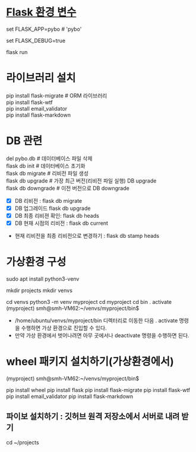 # [Flask 환경 변수](https://coding-groot.tistory.com/138)

set FLASK_APP=pybo    # 'pybo'    

set FLASK_DEBUG=true

flask run

# 라이브러리 설치  
pip install flask-migrate #  ORM 라이브러리   
pip install flask-wtf   
pip install email_validator   
pip install flask-markdown   

# DB 관련

del pybo.db      # 데이터베이스 파일 삭제    
flask db init    # 데이터베이스 초기화   
flask db migrate # 리비전 파일 생성    
flask db upgrade # 가장 최근 버전(리비전 파일 실행) DB upgrade   
flask db downgrade # 이전 버전으로 DB downgrade   

- [X] DB 리비전 : flask db migrate 
- [X] DB 업그레이드  flask db upgrade 
- [X] DB 최종 리비젼 확인: flask db heads 
- [X] DB 현재 시점의 리비전 : flask db current 

- 현재 리비전을 최종 리비전으로 변경하기 : flask db stamp heads

# 가상환경 구성

sudo apt install python3-venv

mkdir projects
mkdir venvs

cd venvs
python3 -m venv myproject
cd myproject
cd bin
. activate
(myproject) smh@smh-VM62:~/venvs/myproject/bin$

- /home/ubuntu/venvs/myproject/bin 디렉터리로 이동한 다음 . activate 명령을 수행하면 가상 환경으로 진입할 수 있다.
- 만약 가상 환경에서 벗어나려면 아무 곳에서나 deactivate 명령을 수행하면 된다.

# wheel 패키지 설치하기(가상환경에서)

(myproject) smh@smh-VM62:~/venvs/myproject/bin$ 

pip install wheel
pip install flask
pip install flask-migrate
pip install flask-wtf
pip install email_validator
pip install flask-markdown


## 파이보 설치하기 : 깃허브 원격 저장소에서 서버로 내려 받기

cd ~/projects